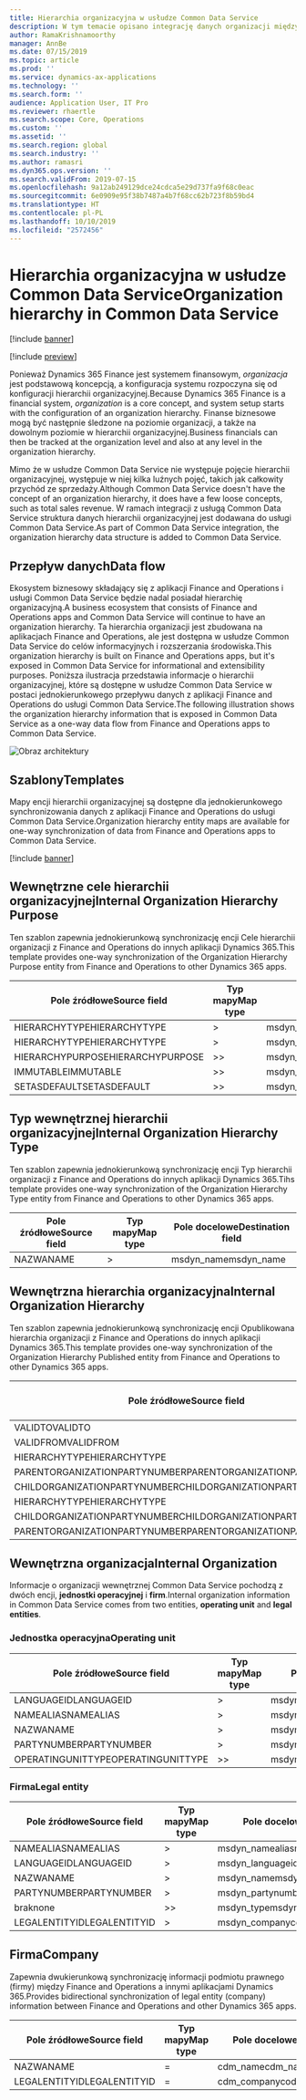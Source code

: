 ```yaml
---
title: Hierarchia organizacyjna w usłudze Common Data Service
description: W tym temacie opisano integrację danych organizacji między aplikacjami Finance and Operations i Common Data Service.
author: RamaKrishnamoorthy
manager: AnnBe
ms.date: 07/15/2019
ms.topic: article
ms.prod: ''
ms.service: dynamics-ax-applications
ms.technology: ''
ms.search.form: ''
audience: Application User, IT Pro
ms.reviewer: rhaertle
ms.search.scope: Core, Operations
ms.custom: ''
ms.assetid: ''
ms.search.region: global
ms.search.industry: ''
ms.author: ramasri
ms.dyn365.ops.version: ''
ms.search.validFrom: 2019-07-15
ms.openlocfilehash: 9a12ab249129dce24cdca5e29d737fa9f68c0eac
ms.sourcegitcommit: 6e0909e95f38b7487a4b7f68cc62b723f8b59bd4
ms.translationtype: HT
ms.contentlocale: pl-PL
ms.lasthandoff: 10/10/2019
ms.locfileid: "2572456"
---
```

# <a name="organization-hierarchy-in-common-data-service"></a><span data-ttu-id="cccf7-103">Hierarchia organizacyjna w usłudze Common Data Service</span><span class="sxs-lookup"><span data-stu-id="cccf7-103">Organization hierarchy in Common Data Service</span></span>

[!include [banner](../includes/banner.md)]

[!include [preview](../includes/preview-banner.md)]

<span data-ttu-id="cccf7-104">Ponieważ Dynamics 365 Finance jest systemem finansowym, *organizacja* jest podstawową koncepcją, a konfiguracja systemu rozpoczyna się od konfiguracji hierarchii organizacyjnej.</span><span class="sxs-lookup"><span data-stu-id="cccf7-104">Because Dynamics 365 Finance is a financial system, *organization* is a core concept, and system setup starts with the configuration of an organization hierarchy.</span></span> <span data-ttu-id="cccf7-105">Finanse biznesowe mogą być następnie śledzone na poziomie organizacji, a także na dowolnym poziomie w hierarchii organizacyjnej.</span><span class="sxs-lookup"><span data-stu-id="cccf7-105">Business financials can then be tracked at the organization level and also at any level in the organization hierarchy.</span></span>

<span data-ttu-id="cccf7-106">Mimo że w usłudze Common Data Service nie występuje pojęcie hierarchii organizacyjnej, występuje w niej kilka luźnych pojęć, takich jak całkowity przychód ze sprzedaży.</span><span class="sxs-lookup"><span data-stu-id="cccf7-106">Although Common Data Service doesn't have the concept of an organization hierarchy, it does have a few loose concepts, such as total sales revenue.</span></span> <span data-ttu-id="cccf7-107">W ramach integracji z usługą Common Data Service struktura danych hierarchii organizacyjnej jest dodawana do usługi Common Data Service.</span><span class="sxs-lookup"><span data-stu-id="cccf7-107">As part of Common Data Service integration, the organization hierarchy data structure is added to Common Data Service.</span></span>

## <a name="data-flow"></a><span data-ttu-id="cccf7-108">Przepływ danych</span><span class="sxs-lookup"><span data-stu-id="cccf7-108">Data flow</span></span>

<span data-ttu-id="cccf7-109">Ekosystem biznesowy składający się z aplikacji Finance and Operations i usługi Common Data Service będzie nadal posiadał hierarchię organizacyjną.</span><span class="sxs-lookup"><span data-stu-id="cccf7-109">A business ecosystem that consists of Finance and Operations apps and Common Data Service will continue to have an organization hierarchy.</span></span> <span data-ttu-id="cccf7-110">Ta hierarchia organizacji jest zbudowana na aplikacjach Finance and Operations, ale jest dostępna w usłudze Common Data Service do celów informacyjnych i rozszerzania środowiska.</span><span class="sxs-lookup"><span data-stu-id="cccf7-110">This organization hierarchy is built on Finance and Operations apps, but it's exposed in Common Data Service for informational and extensibility purposes.</span></span> <span data-ttu-id="cccf7-111">Poniższa ilustracja przedstawia informacje o hierarchii organizacyjnej, które są dostępne w usłudze Common Data Service w postaci jednokierunkowego przepływu danych z aplikacji Finance and Operations do usługi Common Data Service.</span><span class="sxs-lookup"><span data-stu-id="cccf7-111">The following illustration shows the organization hierarchy information that is exposed in Common Data Service as a one-way data flow from Finance and Operations apps to Common Data Service.</span></span>

![Obraz architektury](media/dual-write-data-flow.png)

## <a name="templates"></a><span data-ttu-id="cccf7-113">Szablony</span><span class="sxs-lookup"><span data-stu-id="cccf7-113">Templates</span></span>

<span data-ttu-id="cccf7-114">Mapy encji hierarchii organizacyjnej są dostępne dla jednokierunkowego synchronizowania danych z aplikacji Finance and Operations do usługi Common Data Service.</span><span class="sxs-lookup"><span data-stu-id="cccf7-114">Organization hierarchy entity maps are available for one-way synchronization of data from Finance and Operations apps to Common Data Service.</span></span>

[!include [banner](../includes/dual-write-symbols.md)]

## <a name="internal-organization-hierarchy-purpose"></a><span data-ttu-id="cccf7-115">Wewnętrzne cele hierarchii organizacyjnej</span><span class="sxs-lookup"><span data-stu-id="cccf7-115">Internal Organization Hierarchy Purpose</span></span>

<span data-ttu-id="cccf7-116">Ten szablon zapewnia jednokierunkową synchronizację encji Cele hierarchii organizacji z Finance and Operations do innych aplikacji Dynamics 365.</span><span class="sxs-lookup"><span data-stu-id="cccf7-116">This template provides one-way synchronization of the Organization Hierarchy Purpose entity from Finance and Operations to other Dynamics 365 apps.</span></span>

<!-- ![architecture image](media/dual-write-purpose.png) -->

<span data-ttu-id="cccf7-117">Pole źródłowe</span><span class="sxs-lookup"><span data-stu-id="cccf7-117">Source field</span></span> | <span data-ttu-id="cccf7-118">Typ mapy</span><span class="sxs-lookup"><span data-stu-id="cccf7-118">Map type</span></span> | <span data-ttu-id="cccf7-119">Pole docelowe</span><span class="sxs-lookup"><span data-stu-id="cccf7-119">Destination field</span></span>
---|---|---
<span data-ttu-id="cccf7-120">HIERARCHYTYPE</span><span class="sxs-lookup"><span data-stu-id="cccf7-120">HIERARCHYTYPE</span></span> | \> | <span data-ttu-id="cccf7-121">msdyn\_hierarchypurposetypename</span><span class="sxs-lookup"><span data-stu-id="cccf7-121">msdyn\_hierarchypurposetypename</span></span>
<span data-ttu-id="cccf7-122">HIERARCHYTYPE</span><span class="sxs-lookup"><span data-stu-id="cccf7-122">HIERARCHYTYPE</span></span> | \> | <span data-ttu-id="cccf7-123">msdyn\_hierarchytype.msdyn\_name</span><span class="sxs-lookup"><span data-stu-id="cccf7-123">msdyn\_hierarchytype.msdyn\_name</span></span>
<span data-ttu-id="cccf7-124">HIERARCHYPURPOSE</span><span class="sxs-lookup"><span data-stu-id="cccf7-124">HIERARCHYPURPOSE</span></span> | \>\> | <span data-ttu-id="cccf7-125">msdyn\_hierarchypurpose</span><span class="sxs-lookup"><span data-stu-id="cccf7-125">msdyn\_hierarchypurpose</span></span>
<span data-ttu-id="cccf7-126">IMMUTABLE</span><span class="sxs-lookup"><span data-stu-id="cccf7-126">IMMUTABLE</span></span> | \>\> | <span data-ttu-id="cccf7-127">msdyn\_immutable</span><span class="sxs-lookup"><span data-stu-id="cccf7-127">msdyn\_immutable</span></span>
<span data-ttu-id="cccf7-128">SETASDEFAULT</span><span class="sxs-lookup"><span data-stu-id="cccf7-128">SETASDEFAULT</span></span> | \>\> | <span data-ttu-id="cccf7-129">msdyn\_setasdefault</span><span class="sxs-lookup"><span data-stu-id="cccf7-129">msdyn\_setasdefault</span></span>

## <a name="internal-organization-hierarchy-type"></a><span data-ttu-id="cccf7-130">Typ wewnętrznej hierarchii organizacyjnej</span><span class="sxs-lookup"><span data-stu-id="cccf7-130">Internal Organization Hierarchy Type</span></span>

<span data-ttu-id="cccf7-131">Ten szablon zapewnia jednokierunkową synchronizację encji Typ hierarchii organizacji z Finance and Operations do innych aplikacji Dynamics 365.</span><span class="sxs-lookup"><span data-stu-id="cccf7-131">Tihs template provides one-way synchronization of the Organization Hierarchy Type entity from Finance and Operations to other Dynamics 365 apps.</span></span>

<!-- ![architecture image](media/dual-write-type.png) -->

<span data-ttu-id="cccf7-132">Pole źródłowe</span><span class="sxs-lookup"><span data-stu-id="cccf7-132">Source field</span></span> | <span data-ttu-id="cccf7-133">Typ mapy</span><span class="sxs-lookup"><span data-stu-id="cccf7-133">Map type</span></span> | <span data-ttu-id="cccf7-134">Pole docelowe</span><span class="sxs-lookup"><span data-stu-id="cccf7-134">Destination field</span></span>
---|---|---
<span data-ttu-id="cccf7-135">NAZWA</span><span class="sxs-lookup"><span data-stu-id="cccf7-135">NAME</span></span> | \> | <span data-ttu-id="cccf7-136">msdyn\_name</span><span class="sxs-lookup"><span data-stu-id="cccf7-136">msdyn\_name</span></span>

## <a name="internal-organization-hierarchy"></a><span data-ttu-id="cccf7-137">Wewnętrzna hierarchia organizacyjna</span><span class="sxs-lookup"><span data-stu-id="cccf7-137">Internal Organization Hierarchy</span></span>

<span data-ttu-id="cccf7-138">Ten szablon zapewnia jednokierunkową synchronizację encji Opublikowana hierarchia organizacji z Finance and Operations do innych aplikacji Dynamics 365.</span><span class="sxs-lookup"><span data-stu-id="cccf7-138">This template provides one-way synchronization of the Organization Hierarchy Published entity from Finance and Operations to other Dynamics 365 apps.</span></span>

<!-- ![architecture image](media/dual-write-organization.png) -->

<span data-ttu-id="cccf7-139">Pole źródłowe</span><span class="sxs-lookup"><span data-stu-id="cccf7-139">Source field</span></span> | <span data-ttu-id="cccf7-140">Typ mapy</span><span class="sxs-lookup"><span data-stu-id="cccf7-140">Map type</span></span> | <span data-ttu-id="cccf7-141">Pole docelowe</span><span class="sxs-lookup"><span data-stu-id="cccf7-141">Destination field</span></span>
---|---|---
<span data-ttu-id="cccf7-142">VALIDTO</span><span class="sxs-lookup"><span data-stu-id="cccf7-142">VALIDTO</span></span> | \> | <span data-ttu-id="cccf7-143">msdyn\_validto</span><span class="sxs-lookup"><span data-stu-id="cccf7-143">msdyn\_validto</span></span>
<span data-ttu-id="cccf7-144">VALIDFROM</span><span class="sxs-lookup"><span data-stu-id="cccf7-144">VALIDFROM</span></span> | \> | <span data-ttu-id="cccf7-145">msdyn\_validfrom</span><span class="sxs-lookup"><span data-stu-id="cccf7-145">msdyn\_validfrom</span></span>
<span data-ttu-id="cccf7-146">HIERARCHYTYPE</span><span class="sxs-lookup"><span data-stu-id="cccf7-146">HIERARCHYTYPE</span></span> | \> | <span data-ttu-id="cccf7-147">msdyn\_hierarchytypename</span><span class="sxs-lookup"><span data-stu-id="cccf7-147">msdyn\_hierarchytypename</span></span>
<span data-ttu-id="cccf7-148">PARENTORGANIZATIONPARTYNUMBER</span><span class="sxs-lookup"><span data-stu-id="cccf7-148">PARENTORGANIZATIONPARTYNUMBER</span></span> | \> | <span data-ttu-id="cccf7-149">msdyn\_parentpartyid</span><span class="sxs-lookup"><span data-stu-id="cccf7-149">msdyn\_parentpartyid</span></span>
<span data-ttu-id="cccf7-150">CHILDORGANIZATIONPARTYNUMBER</span><span class="sxs-lookup"><span data-stu-id="cccf7-150">CHILDORGANIZATIONPARTYNUMBER</span></span> | \> | <span data-ttu-id="cccf7-151">msdyn\_childpartyid</span><span class="sxs-lookup"><span data-stu-id="cccf7-151">msdyn\_childpartyid</span></span>
<span data-ttu-id="cccf7-152">HIERARCHYTYPE</span><span class="sxs-lookup"><span data-stu-id="cccf7-152">HIERARCHYTYPE</span></span> | \> | <span data-ttu-id="cccf7-153">msdyn\_hierarchytypeid.msdyn\_name</span><span class="sxs-lookup"><span data-stu-id="cccf7-153">msdyn\_hierarchytypeid.msdyn\_name</span></span>
<span data-ttu-id="cccf7-154">CHILDORGANIZATIONPARTYNUMBER</span><span class="sxs-lookup"><span data-stu-id="cccf7-154">CHILDORGANIZATIONPARTYNUMBER</span></span> | \> | <span data-ttu-id="cccf7-155">msdyn\_childid.msdyn\_partynumber</span><span class="sxs-lookup"><span data-stu-id="cccf7-155">msdyn\_childid.msdyn\_partynumber</span></span>
<span data-ttu-id="cccf7-156">PARENTORGANIZATIONPARTYNUMBER</span><span class="sxs-lookup"><span data-stu-id="cccf7-156">PARENTORGANIZATIONPARTYNUMBER</span></span> | \> | <span data-ttu-id="cccf7-157">msdyn\_parentid.msdyn\_partynumber</span><span class="sxs-lookup"><span data-stu-id="cccf7-157">msdyn\_parentid.msdyn\_partynumber</span></span>

## <a name="internal-organization"></a><span data-ttu-id="cccf7-158">Wewnętrzna organizacja</span><span class="sxs-lookup"><span data-stu-id="cccf7-158">Internal Organization</span></span>

<span data-ttu-id="cccf7-159">Informacje o organizacji wewnętrznej Common Data Service pochodzą z dwóch encji, **jednostki operacyjnej** i **firm**.</span><span class="sxs-lookup"><span data-stu-id="cccf7-159">Internal organization information in Common Data Service comes from two entities, **operating unit** and **legal entities**.</span></span>

<!-- ![architecture image](media/dual-write-operating-unit.png) -->

<!-- ![architecture image](media/dual-write-legal-entities.png) -->

### <a name="operating-unit"></a><span data-ttu-id="cccf7-160">Jednostka operacyjna</span><span class="sxs-lookup"><span data-stu-id="cccf7-160">Operating unit</span></span>

<span data-ttu-id="cccf7-161">Pole źródłowe</span><span class="sxs-lookup"><span data-stu-id="cccf7-161">Source field</span></span> | <span data-ttu-id="cccf7-162">Typ mapy</span><span class="sxs-lookup"><span data-stu-id="cccf7-162">Map type</span></span> | <span data-ttu-id="cccf7-163">Pole docelowe</span><span class="sxs-lookup"><span data-stu-id="cccf7-163">Destination field</span></span>
---|---|---
<span data-ttu-id="cccf7-164">LANGUAGEID</span><span class="sxs-lookup"><span data-stu-id="cccf7-164">LANGUAGEID</span></span> | \> | <span data-ttu-id="cccf7-165">msdyn\_languageid</span><span class="sxs-lookup"><span data-stu-id="cccf7-165">msdyn\_languageid</span></span>
<span data-ttu-id="cccf7-166">NAMEALIAS</span><span class="sxs-lookup"><span data-stu-id="cccf7-166">NAMEALIAS</span></span> | \> | <span data-ttu-id="cccf7-167">msdyn\_namealias</span><span class="sxs-lookup"><span data-stu-id="cccf7-167">msdyn\_namealias</span></span>
<span data-ttu-id="cccf7-168">NAZWA</span><span class="sxs-lookup"><span data-stu-id="cccf7-168">NAME</span></span> | \> | <span data-ttu-id="cccf7-169">msdyn\_name</span><span class="sxs-lookup"><span data-stu-id="cccf7-169">msdyn\_name</span></span>
<span data-ttu-id="cccf7-170">PARTYNUMBER</span><span class="sxs-lookup"><span data-stu-id="cccf7-170">PARTYNUMBER</span></span> | \> | <span data-ttu-id="cccf7-171">msdyn\_partynumber</span><span class="sxs-lookup"><span data-stu-id="cccf7-171">msdyn\_partynumber</span></span>
<span data-ttu-id="cccf7-172">OPERATINGUNITTYPE</span><span class="sxs-lookup"><span data-stu-id="cccf7-172">OPERATINGUNITTYPE</span></span> | \>\> | <span data-ttu-id="cccf7-173">msdyn\_type</span><span class="sxs-lookup"><span data-stu-id="cccf7-173">msdyn\_type</span></span>

### <a name="legal-entity"></a><span data-ttu-id="cccf7-174">Firma</span><span class="sxs-lookup"><span data-stu-id="cccf7-174">Legal entity</span></span>

<span data-ttu-id="cccf7-175">Pole źródłowe</span><span class="sxs-lookup"><span data-stu-id="cccf7-175">Source field</span></span> | <span data-ttu-id="cccf7-176">Typ mapy</span><span class="sxs-lookup"><span data-stu-id="cccf7-176">Map type</span></span> | <span data-ttu-id="cccf7-177">Pole docelowe</span><span class="sxs-lookup"><span data-stu-id="cccf7-177">Destination field</span></span>
---|---|---
<span data-ttu-id="cccf7-178">NAMEALIAS</span><span class="sxs-lookup"><span data-stu-id="cccf7-178">NAMEALIAS</span></span> | \> | <span data-ttu-id="cccf7-179">msdyn\_namealias</span><span class="sxs-lookup"><span data-stu-id="cccf7-179">msdyn\_namealias</span></span>
<span data-ttu-id="cccf7-180">LANGUAGEID</span><span class="sxs-lookup"><span data-stu-id="cccf7-180">LANGUAGEID</span></span> | \> | <span data-ttu-id="cccf7-181">msdyn\_languageid</span><span class="sxs-lookup"><span data-stu-id="cccf7-181">msdyn\_languageid</span></span>
<span data-ttu-id="cccf7-182">NAZWA</span><span class="sxs-lookup"><span data-stu-id="cccf7-182">NAME</span></span> | \> | <span data-ttu-id="cccf7-183">msdyn\_name</span><span class="sxs-lookup"><span data-stu-id="cccf7-183">msdyn\_name</span></span>
<span data-ttu-id="cccf7-184">PARTYNUMBER</span><span class="sxs-lookup"><span data-stu-id="cccf7-184">PARTYNUMBER</span></span> | \> | <span data-ttu-id="cccf7-185">msdyn\_partynumber</span><span class="sxs-lookup"><span data-stu-id="cccf7-185">msdyn\_partynumber</span></span>
<span data-ttu-id="cccf7-186">brak</span><span class="sxs-lookup"><span data-stu-id="cccf7-186">none</span></span> | \>\> | <span data-ttu-id="cccf7-187">msdyn\_type</span><span class="sxs-lookup"><span data-stu-id="cccf7-187">msdyn\_type</span></span>
<span data-ttu-id="cccf7-188">LEGALENTITYID</span><span class="sxs-lookup"><span data-stu-id="cccf7-188">LEGALENTITYID</span></span> | \> | <span data-ttu-id="cccf7-189">msdyn\_companycode</span><span class="sxs-lookup"><span data-stu-id="cccf7-189">msdyn\_companycode</span></span>

## <a name="company"></a><span data-ttu-id="cccf7-190">Firma</span><span class="sxs-lookup"><span data-stu-id="cccf7-190">Company</span></span>

<span data-ttu-id="cccf7-191">Zapewnia dwukierunkową synchronizację informacji podmiotu prawnego (firmy) między Finance and Operations a innymi aplikacjami Dynamics 365.</span><span class="sxs-lookup"><span data-stu-id="cccf7-191">Provides bidirectional synchronization of legal entity (company) information between Finance and Operations and other Dynamics 365 apps.</span></span>

<!-- ![architecture image](media/dual-write-company.png) -->

<span data-ttu-id="cccf7-192">Pole źródłowe</span><span class="sxs-lookup"><span data-stu-id="cccf7-192">Source field</span></span> | <span data-ttu-id="cccf7-193">Typ mapy</span><span class="sxs-lookup"><span data-stu-id="cccf7-193">Map type</span></span> | <span data-ttu-id="cccf7-194">Pole docelowe</span><span class="sxs-lookup"><span data-stu-id="cccf7-194">Destination field</span></span>
---|---|---
<span data-ttu-id="cccf7-195">NAZWA</span><span class="sxs-lookup"><span data-stu-id="cccf7-195">NAME</span></span> | = | <span data-ttu-id="cccf7-196">cdm\_name</span><span class="sxs-lookup"><span data-stu-id="cccf7-196">cdm\_name</span></span>
<span data-ttu-id="cccf7-197">LEGALENTITYID</span><span class="sxs-lookup"><span data-stu-id="cccf7-197">LEGALENTITYID</span></span> | = | <span data-ttu-id="cccf7-198">cdm\_companycode</span><span class="sxs-lookup"><span data-stu-id="cccf7-198">cdm\_companycode</span></span>
